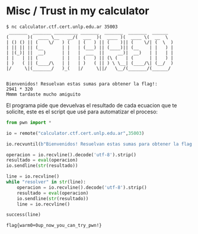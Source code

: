 # Misc / Trust in my calculator

```
$ nc calculator.ctf.cert.unlp.edu.ar 35003
 _______  _______ _________ _______  _______  _______  ______  
(       )(  ____ \__   __/(  ___  )(  ____ )(  ____ \(  __  \ 
| () () || (    \/   ) (   | (   ) || (    )|| (    \/| (  \  )
| || || || (__       | |   | (___) || (____)|| (__    | |   ) |
| |(_)| ||  __)      | |   |  ___  ||     __)|  __)   | |   | |
| |   | || (         | |   | (   ) || (\ (   | (      | |   ) |
| )   ( || (____/\   | |   | )   ( || ) \ \__| (____/\| (__/  )
|/     \|(_______/   )_(   |/     \||/   \__/(_______/(______/ 
                                                               

Bienvenidos! Resuelvan estas sumas para obtener la flag!:
2941 * 320
Mmmm tardaste mucho amiguito
```

El programa pide que devuelvas el resultado de cada ecuacion que te solicite, este es el script que usé para automatizar el proceso:

``` python
from pwn import *

io = remote("calculator.ctf.cert.unlp.edu.ar",35003)

io.recvuntil(b"Bienvenidos! Resuelvan estas sumas para obtener la flag!:\n")

operacion = io.recvline().decode('utf-8').strip()
resultado = eval(operacion)
io.sendline(str(resultado))

line = io.recvline()
while "resolver" in str(line):
    operacion = io.recvline().decode('utf-8').strip()
    resultado = eval(operacion)
    io.sendline(str(resultado))
    line = io.recvline()

success(line)
```

`flag{warm0+0up_now_you_can_try_pwn!}`
